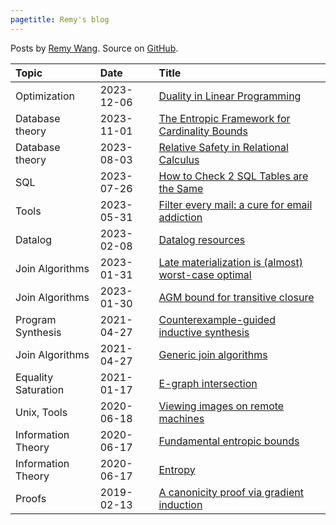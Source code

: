 ```yaml
---
pagetitle: Remy's blog
---
```


Posts by [Remy Wang](https://remy.wang/).
Source on [GitHub](https://github.com/remysucre/remysucre.github.io).

| Topic | Date | Title |
|:------|:-----|:------|
| Optimization | 2023-12-06 | [Duality in Linear Programming](dual-lp.html)
| Database theory | 2023-11-01 | [The Entropic Framework for Cardinality Bounds](entropy-card.html)
| Database theory | 2023-08-03 | [Relative Safety in Relational Calculus](relational-calculus.html)
| SQL | 2023-07-26 | [How to Check 2 SQL Tables are the Same](sql-eq.html)
| Tools | 2023-05-31 | [Filter every mail: a cure for email addiction](email-cure.html)
| Datalog | 2023-02-08 | [Datalog resources](datalog-resources.html)
| Join Algorithms | 2023-01-31 | [Late materialization is (almost) worst-case optimal](late-materialization.html)
| Join Algorithms | 2023-01-30 | [AGM bound for transitive closure](recursive-agm.html)
| Program Synthesis | 2021-04-27 | [Counterexample-guided inductive synthesis](cegis.html)
| Join Algorithms | 2021-04-27 | [Generic join algorithms](wcoj.html)
| Equality Saturation | 2021-01-17 | [E-graph intersection](egraph-inter.html)
| Unix, Tools | 2020-06-18 | [Viewing images on remote machines](ssh-image.html)
| Information Theory | 2020-06-17 | [Fundamental entropic bounds](entropic-bounds.html)
| Information Theory | 2020-06-17 | [Entropy](entropy.html)
| Proofs | 2019-02-13 | [A canonicity proof via gradient induction](grad-ind.html)
